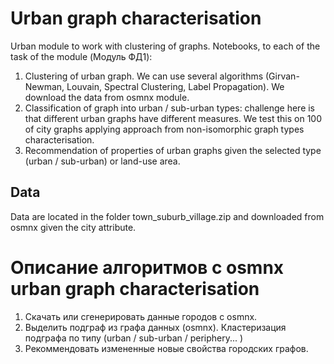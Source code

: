 # Urban graph characterisation

Urban module to work with clustering of graphs.
Notebooks, to each of the task of the module (Модуль ФД1):

1. Сlustering of urban graph. We can use several algorithms (Girvan-Newman, Louvain, Spectral Clustering, Label Propagation). We download the data from osmnx module.
2. Classification of graph into urban / sub-urban types: challenge here is that different urban graphs have different measures. We test this on 100 of city graphs applying approach from non-isomorphic graph types characterisation. 
3. Recommendation of properties of urban graphs given the selected type (urban / sub-urban) or land-use area. 


## Data 

Data are located in the folder town_suburb_village.zip and downloaded from osmnx given the city attribute. 

# Описание алгоритмов с osmnx urban graph characterisation 

1. Скачать или сгенерировать данные городов с osmnx.
2. Выделить подграф из графа данных (osmnx).
    Кластеризация подграфа по типу (urban / sub-urban / periphery... )
3. Рекоммендовать измененные новые свойства городских графов.

